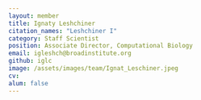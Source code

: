 ```yaml
---
layout: member
title: Ignaty Leshchiner
citation_names: "Leshchiner I"
category: Staff Scientist
position: Associate Director, Computational Biology
email: igleshch@broadinstitute.org
github: iglc 
image: /assets/images/team/Ignat_Leschiner.jpeg
cv:
alum: false
---
```


